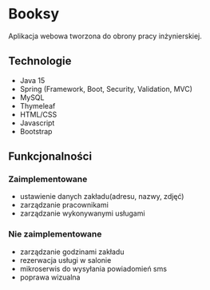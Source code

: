 # Booksy
Aplikacja webowa tworzona do obrony pracy inżynierskiej.

## Technologie
* Java 15
* Spring (Framework, Boot, Security, Validation, MVC)
* MySQL
* Thymeleaf
* HTML/CSS
* Javascript
* Bootstrap

## Funkcjonalności
### Zaimplementowane
* ustawienie danych zakładu(adresu, nazwy, zdjęć)
* zarządzanie pracownikami
* zarządzanie wykonywanymi usługami

### Nie zaimplementowane
* zarządzanie godzinami zakładu
* rezerwacja usługi w salonie
* mikroserwis do wysyłania powiadomień sms
* poprawa wizualna

